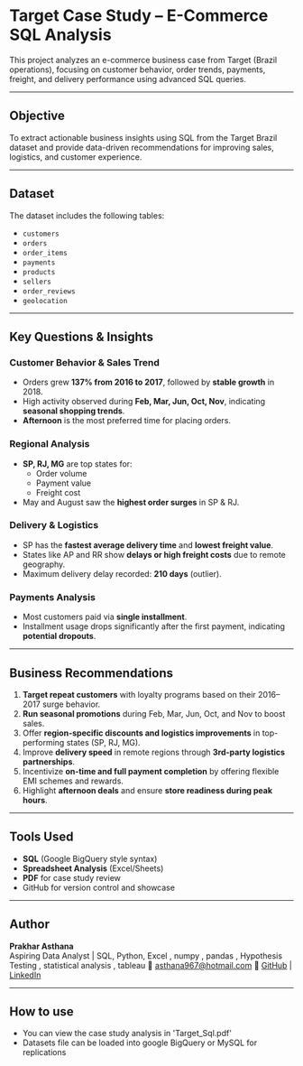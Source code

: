 # Target Case Study – E-Commerce SQL Analysis

This project analyzes an e-commerce business case from Target (Brazil operations), focusing on customer behavior, order trends, payments, freight, and delivery performance using advanced SQL queries.

---

## Objective

To extract actionable business insights using SQL from the Target Brazil dataset and provide data-driven recommendations for improving sales, logistics, and customer experience.

---

## Dataset

The dataset includes the following tables:
- `customers`
- `orders`
- `order_items`
- `payments`
- `products`
- `sellers`
- `order_reviews`
- `geolocation`

---

## Key Questions & Insights

### Customer Behavior & Sales Trend
- Orders grew **137% from 2016 to 2017**, followed by **stable growth** in 2018.
- High activity observed during **Feb, Mar, Jun, Oct, Nov**, indicating **seasonal shopping trends**.
- **Afternoon** is the most preferred time for placing orders.

### Regional Analysis
- **SP, RJ, MG** are top states for:
  - Order volume
  - Payment value
  - Freight cost
- May and August saw the **highest order surges** in SP & RJ.

### Delivery & Logistics
- SP has the **fastest average delivery time** and **lowest freight value**.
- States like AP and RR show **delays or high freight costs** due to remote geography.
- Maximum delivery delay recorded: **210 days** (outlier).

### Payments Analysis
- Most customers paid via **single installment**.
- Installment usage drops significantly after the first payment, indicating **potential dropouts**.

---

## Business Recommendations

1. **Target repeat customers** with loyalty programs based on their 2016–2017 surge behavior.
2. **Run seasonal promotions** during Feb, Mar, Jun, Oct, and Nov to boost sales.
3. Offer **region-specific discounts and logistics improvements** in top-performing states (SP, RJ, MG).
4. Improve **delivery speed** in remote regions through **3rd-party logistics partnerships**.
5. Incentivize **on-time and full payment completion** by offering flexible EMI schemes and rewards.
6. Highlight **afternoon deals** and ensure **store readiness during peak hours**.

---

## Tools Used

- **SQL** (Google BigQuery style syntax)
- **Spreadsheet Analysis** (Excel/Sheets)
- **PDF** for case study review
- GitHub for version control and showcase

---

## Author

**Prakhar Asthana**  
Aspiring Data Analyst | SQL, Python, Excel , numpy , pandas , Hypothesis Testing , statistical analysis , tableau 
📧 asthana967@hotmail.com
🔗 [GitHub](https://github.com/Prakhar967) | [LinkedIn](www.linkedin.com/in/prakhar-asthana-5b3a8b131)

---
## How to use

- You can view the case study analysis in 'Target_Sql.pdf'
- Datasets file can be loaded into google BigQuery or MySQL for replications
